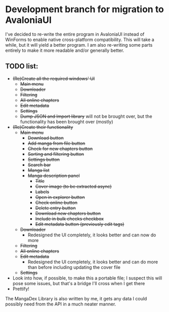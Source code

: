 # Development branch for migration to AvaloniaUI  
I've decided to re-write the entire program in AvaloniaUI instead of WinForms to enable native cross-platform compatibility. This will take a while, but it will yield a better program. I am also re-writing some parts entirely to make it more readable and/or generally better.  

## TODO list:  
- ~~(Re)Create all the required windows' UI~~  
	- ~~Main menu~~  
	- ~~Downloader~~  
	- ~~Filtering~~  
	- ~~All online chapters~~  
	- ~~Edit metadata~~  
	- ~~Settings~~  
	- ~~Dump JSON and Import library~~ will not be brought over, but the functionality has been brought over (mostly)  
- ~~(Re)Create their functionality~~  
	- ~~Main menu~~  
		- ~~Download button~~  
		- ~~Add manga from file button~~  
		- ~~Check for new chapters button~~  
		- ~~Sorting and filtering button~~  
		- ~~Settings button~~  
		- ~~Search bar~~  
		- ~~Manga list~~  
		- ~~Manga description panel~~  
			- ~~Title~~  
			- ~~Cover image (to be extracted async)~~  
			- ~~Labels~~  
			- ~~Open in explorer button~~  
			- ~~Check online button~~  
			- ~~Delete entry button~~  
			- ~~Download new chapters button~~  
			- ~~Include in bulk checks checkbox~~  
			- ~~Edit metadata button (previously edit tags)~~  
	- ~~Downloader~~  
		- Redesigned the UI completely, it looks better and can now do more  
	- ~~Filtering~~  
	- ~~All online chapters~~  
	- ~~Edit metadata~~  
		- Redesigned the UI completely, it looks better and can do more than before including updating the cover file  
	- ~~Settings~~  
- Look into how, if possible, to make this a portable file; I suspect this will pose some issues, but that's a bridge I'll cross when I get there  
- Prettify!  

The MangaDex Library is also written by me, it gets any data I could possibly need from the API in a much neater manner.
